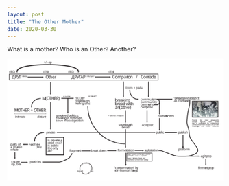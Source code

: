 ```yaml
---
layout: post
title: "The Other Mother"
date: 2020-03-30
---
```


What is a mother? Who is an Other? Another?

![diagraming word-creation](/diagram.svg)
